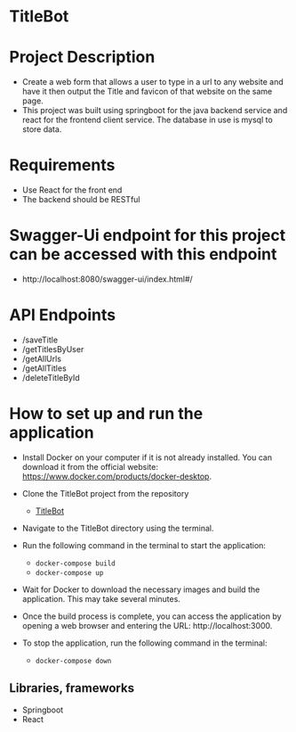 # TitleBot

# Project Description
 - Create a web form that allows a user to type in a url to any website and have it then output the Title and favicon of that website on the same page.
 - This project was built using springboot for the java backend service and react for the frontend client service. The database in use is mysql to store data.

# Requirements
 - Use React for the front end
 - The backend should be RESTful

# Swagger-Ui endpoint for this project can be accessed with this endpoint
- http://localhost:8080/swagger-ui/index.html#/

# API Endpoints
- /saveTitle
- /getTitlesByUser
- /getAllUrls
- /getAllTitles
- /deleteTitleById

# How to set up and run the application
 - Install Docker on your computer if it is not already installed. You can download it from the official website: https://www.docker.com/products/docker-desktop.

 - Clone the TitleBot project from the repository
   - [TitleBot](https://github.com/jjblues86/TitleBot)

 - Navigate to the TitleBot directory using the terminal.

 - Run the following command in the terminal to start the application:
   - `docker-compose build` 
   - `docker-compose up` 

 - Wait for Docker to download the necessary images and build the application. This may take several minutes.

 - Once the build process is complete, you can access the application by opening a web browser and entering the URL: http://localhost:3000.

 - To stop the application, run the following command in the terminal:
   - `docker-compose down`

## Libraries, frameworks
 - Springboot
 - React
 
